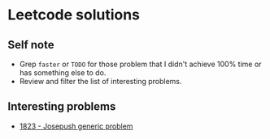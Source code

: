 # Leetcode solutions

## Self note

- Grep `faster` or `TODO` for those problem that I didn't achieve 100% time or has
  something else to do.
- Review and filter the list of interesting problems.

## Interesting problems

- [1823 - Josepush generic problem](./go/1823.find-the-winner-of-the-circular-game.go)
